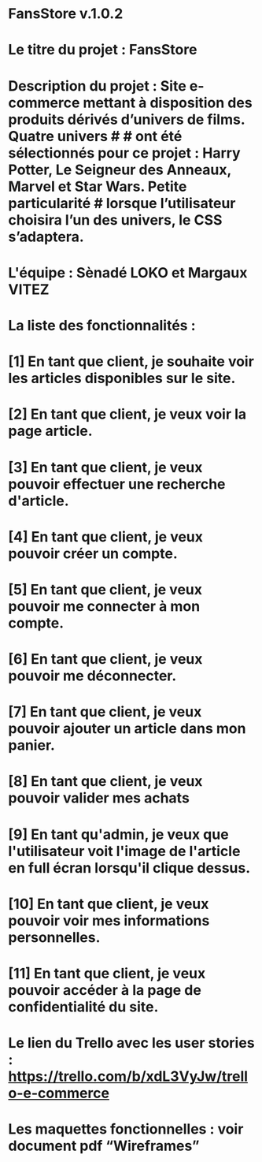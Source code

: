 # FansStore v.1.0.2

# Le titre du projet : FansStore 
# Description du projet : Site e-commerce mettant à disposition des produits dérivés d’univers de films. Quatre univers # # ont été sélectionnés pour ce projet : Harry Potter, Le Seigneur des Anneaux, Marvel et Star Wars. Petite particularité # lorsque l’utilisateur choisira l’un des univers, le CSS s’adaptera. 
 
# L'équipe : Sènadé LOKO et Margaux VITEZ 
 
# La liste des fonctionnalités :  
# [1] En tant que client, je souhaite voir les articles disponibles sur le site. 
# [2] En tant que client, je veux voir la page article. 
# [3] En tant que client, je veux pouvoir effectuer une recherche d'article. 
# [4] En tant que client, je veux pouvoir créer un compte. 
# [5] En tant que client, je veux pouvoir me connecter à mon compte. 
# [6] En tant que client, je veux pouvoir me déconnecter. 
# [7] En tant que client, je veux pouvoir ajouter un article dans mon panier. 
# [8] En tant que client, je veux pouvoir valider mes achats 
# [9] En tant qu'admin, je veux que l'utilisateur voit l'image de l'article en full écran lorsqu'il clique dessus. 
# [10] En tant que client, je veux pouvoir voir mes informations personnelles. 
# [11] En tant que client, je veux pouvoir accéder à la page de confidentialité du site. 
 
# Le lien du Trello avec les user stories : https://trello.com/b/xdL3VyJw/trello-e-commerce 
 
# Les maquettes fonctionnelles : voir document pdf “Wireframes” 

